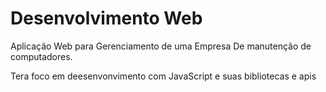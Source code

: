 # Desenvolvimento Web

Aplicação Web para Gerenciamento de uma Empresa De manutenção de computadores.

Tera foco em deesenvonvimento com JavaScript e suas bibliotecas e apis
